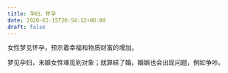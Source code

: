 ```yaml
---
title: 孕妇、怀孕
date: 2020-02-15T20:54:12+08:00
draft: false
---
```


女性梦见怀孕，预示着幸福和物质财富的增加。<br>


梦见孕妇，未婚女性难觅到对象；就算结了婚，婚姻也会出现问题，例如争吵。<br>
